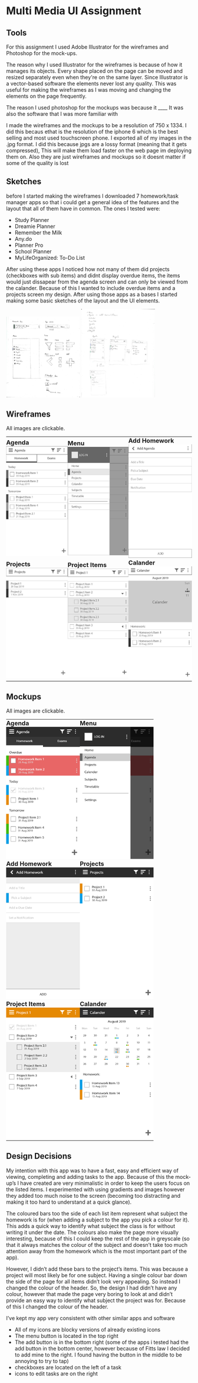 <style>
  table{
  border: none;
  }
  td{
  padding: 0px;
  margin: 0px;
  border: none;
  }
  tr{
    border: none;
  }
  h3{
  padding: 0px;
  margin: 0px;
  }
  </style>

# Multi Media UI Assignment

## Tools

For this assignment I used Adobe Illustrator for the wireframes and Photoshop for the mock-ups.

The reason why I used Illustrator for the wireframes is because of how it manages its objects. Every shape placed on the page can be moved and resized separately even when they're on the same layer. Since Illustrator is a vector-based software the elements never lost any quality. This was useful for making the wireframes as I was moving and changing the elements on the page frequently. 

The reason I used photoshop for the mockups was because it ____
It was also the software that I was more familiar with

I made the wireframes and the mockups to be a resolution of 750 x 1334. I did this becaus ethat is the resolution of the iphone 6 which is the best selling and most used touchscreen phone. I exported all of my images in the .jpg format. I did this because jpgs are a lossy format (meaning that it gets compressed), This will make them load faster on the web page im deploying them on. Also they are just wireframes and mockups so it doesnt matter if some of the quality is lost 


## Sketches

before I started making the wireframes I downloaded 7 homework/task manager apps so that i could get a general idea of the features and the layout that all of them have in common. The ones I tested were:
- Study Planner
- Dreamie Planner
- Remember the Milk
- Any.do
- Planner Pro
- School Planner
- MyLifeOrganized: To-Do List

After using these apps I noticed how not many of them did projects (checkboxes with sub items) and didnt display overdue items, the items would just dissapear from the agenda screen and can only be viewed from the calander. Because of this I wanted to include overdue items and a projects screen my design. After using those apps as a bases I started making some basic sketches of the layout and the UI elements.

<img src="imgs/multimedia/sketches/Scan1.jpg" alt="image" width="200">
<img src="imgs/multimedia/sketches/Scan2.jpg" alt="image" width="200">

## Wireframes
All images are clickable.

<table>
  <tr>
    <td>
      <h3>Agenda</h3>
        <a href="imgs/multimedia/wireframes/Wireframe-Homework.jpg">
          <img src="imgs/multimedia/wireframes/Wireframe-Homework.jpg" alt="image" width="200" />
        </a>
    </td>
    <td>
      <h3>Menu</h3>
        <a href="imgs/multimedia/wireframes/Wireframe-Menu.jpg">
          <img src="imgs/multimedia/wireframes/Wireframe-Menu.jpg" alt="image" width="200"/>
        </a>
    </td>
    <td>
      <h3>Add Homework</h3>
        <a href="imgs/multimedia/wireframes/Wireframe-AddHomework.jpg">
          <img src="imgs/multimedia/wireframes/Wireframe-AddHomework.jpg" alt="image" width="200"/>
        </a>
    </td>
  </tr>
  
  <tr>
    <td>
      <h3>Projects</h3>
        <a href="imgs/multimedia/wireframes/Wireframe-Projects.jpg">
          <img src="imgs/multimedia/wireframes/Wireframe-Projects.jpg" alt="image" width="200"/>
        </a>
    </td>
    <td>
      <h3>Project Items</h3>
        <a href="imgs/multimedia/wireframes/Wireframe-ProjectItems.jpg">
          <img src="imgs/multimedia/wireframes/Wireframe-ProjectItems.jpg" alt="image" width="200"/>
        </a>
    </td>
    <td>
      <h3>Calander</h3>
        <a href="imgs/multimedia/wireframes/Wireframe-Calander.jpg">
          <img src="imgs/multimedia/wireframes/Wireframe-Calander.jpg" alt="image" width="200"/>
        </a>
    </td>
  </tr>
</table>

## Mockups
All images are clickable.

<table>
  <tr>
    <td>
      <h3>Agenda</h3>
        <a href="imgs/multimedia/mockups/Mockup-Homework.jpg">
          <img src="imgs/multimedia/mockups/Mockup-Homework.jpg" alt="image" width="200"/>
        </a>
    </td>
    <td>
      <h3>Menu</h3>
        <a href="imgs/multimedia/mockups/Mockup-Menu.jpg">
          <img src="imgs/multimedia/mockups/Mockup-Menu.jpg" alt="image" width="200">
        </a>
    </td>
  </tr>
  
  <tr>
    <td>
      <h3>Add Homework</h3>
        <a href="imgs/multimedia/mockups/Mockup-AddHomework.jpg">
          <img src="imgs/multimedia/mockups/Mockup-AddHomework.jpg" alt="image" width="200">
        </a>
    </td>
    <td>
      <h3>Projects</h3>
        <a href="imgs/multimedia/mockups/Mockup-Projects.jpg">
          <img src="imgs/multimedia/mockups/Mockup-Projects.jpg" alt="image" width="200">
        </a>
    </td>
  </tr>
  
  <tr>
    <td>
      <h3>Project Items</h3>
        <a href="imgs/multimedia/mockups/Mockup-ProjectItems.jpg">
          <img src="imgs/multimedia/mockups/Mockup-ProjectItems.jpg" alt="image" width="200">
        </a>
    </td>
    <td>
      <h3>Calander</h3>
        <a href="imgs/multimedia/mockups/Mockup-Calander.jpg">
          <img src="imgs/multimedia/mockups/Mockup-Calander.jpg" alt="image" width="200">
      </a>
    </td>
  </tr>
</table>

## Design Decisions

My intention with this app was to have a fast, easy and efficient way of viewing, completing and adding tasks to the app. Because of this the mock-up’s I have created are very minimalistic in order to keep the users focus on the listed items. I experimented with using gradients and images however they added too much noise to the screen (becoming too distracting and making it too hard to understand at a quick glance).

The coloured bars too the side of each list item represent what subject the homework is for (when adding a subject to the app you pick a colour for it). This adds a quick way to identify what subject the class is for without writing it under the date. The colours also make the page more visually interesting, because of this I could keep the rest of the app in greyscale (so that it always matches the colour of the subject and doesn’t take too much attention away from the homework which is the most important part of the app).

However, I didn’t add these bars to the project’s items. This was because a project will most likely be for one subject. Having a single colour bar down the side of the page for all items didn’t look very appealing. So instead I changed the colour of the header. So, the design I had didn’t have any colour, however that made the page very boring to look at and didn’t provide an easy way to identify what subject the project was for. Because of this I changed the colour of the header.

I’ve kept my app very consistent with other similar apps and software
-	All of my icons are blocky versions of already existing icons
-	The menu button is located in the top right
-	The add button is in the bottom right (some of the apps i tested had the add button in the bottom center, however because of Fitts law I decided to add mine to the right. I found having the button in the middle to be annoying to try to tap)
- checkboxes are located on the left of a task
- icons to edit tasks are on the right
